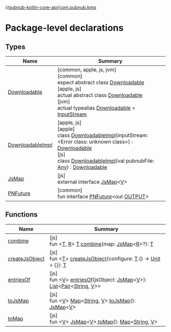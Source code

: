 //[pubnub-kotlin-core-api](../../index.md)/[com.pubnub.kmp](index.md)

# Package-level declarations

## Types

| Name | Summary |
|---|---|
| [Downloadable](-downloadable/index.md) | [common, apple, js, jvm]<br>[common]<br>expect abstract class [Downloadable](-downloadable/index.md)<br>[apple, js]<br>actual abstract class [Downloadable](-downloadable/index.md)<br>[jvm]<br>actual typealias [Downloadable](-downloadable/index.md) = [InputStream](https://docs.oracle.com/javase/8/docs/api/java/io/InputStream.html) |
| [DownloadableImpl](../../../../pubnub-kotlin/pubnub-kotlin-core-api/pubnub-kotlin-core-api/com.pubnub.kmp/[js]-downloadable-impl/index.md) | [apple, js]<br>[apple]<br>class [DownloadableImpl]([apple]-downloadable-impl/index.md)(inputStream: <!---  GfmCommand {"@class":"org.jetbrains.dokka.gfm.ResolveLinkGfmCommand","dri":{"packageName":"","classNames":"<Error class: unknown class>","callable":null,"target":{"@class":"org.jetbrains.dokka.links.PointingToDeclaration"},"extra":null}} --->&lt;Error class: unknown class&gt;<!--- --->) : [Downloadable](-downloadable/index.md)<br>[js]<br>class [DownloadableImpl]([js]-downloadable-impl/index.md)(val pubnubFile: [Any](https://kotlinlang.org/api/latest/jvm/stdlib/kotlin/-any/index.html)) : [Downloadable](-downloadable/index.md) |
| [JsMap](-js-map/index.md) | [js]<br>external interface [JsMap](-js-map/index.md)&lt;[V](-js-map/index.md)&gt; |
| [PNFuture](-p-n-future/index.md) | [common]<br>fun interface [PNFuture](-p-n-future/index.md)&lt;out [OUTPUT](-p-n-future/index.md)&gt; |

## Functions

| Name | Summary |
|---|---|
| [combine](combine.md) | [js]<br>fun &lt;[T](combine.md), [R](combine.md)&gt; [T](combine.md).[combine](combine.md)(map: [JsMap](-js-map/index.md)&lt;[R](combine.md)&gt;?): [T](combine.md) |
| [createJsObject](create-js-object.md) | [js]<br>fun &lt;[T](create-js-object.md)&gt; [createJsObject](create-js-object.md)(configure: [T](create-js-object.md).() -&gt; [Unit](https://kotlinlang.org/api/latest/jvm/stdlib/kotlin/-unit/index.html) = {}): [T](create-js-object.md) |
| [entriesOf](entries-of.md) | [js]<br>fun &lt;[V](entries-of.md)&gt; [entriesOf](entries-of.md)(jsObject: [JsMap](-js-map/index.md)&lt;[V](entries-of.md)&gt;): [List](https://kotlinlang.org/api/latest/jvm/stdlib/kotlin.collections/-list/index.html)&lt;[Pair](https://kotlinlang.org/api/latest/jvm/stdlib/kotlin/-pair/index.html)&lt;[String](https://kotlinlang.org/api/latest/jvm/stdlib/kotlin/-string/index.html), [V](entries-of.md)&gt;&gt; |
| [toJsMap](to-js-map.md) | [js]<br>fun &lt;[V](to-js-map.md)&gt; [Map](https://kotlinlang.org/api/latest/jvm/stdlib/kotlin.collections/-map/index.html)&lt;[String](https://kotlinlang.org/api/latest/jvm/stdlib/kotlin/-string/index.html), [V](to-js-map.md)&gt;.[toJsMap](to-js-map.md)(): [JsMap](-js-map/index.md)&lt;[V](to-js-map.md)&gt; |
| [toMap](to-map.md) | [js]<br>fun &lt;[V](to-map.md)&gt; [JsMap](-js-map/index.md)&lt;[V](to-map.md)&gt;.[toMap](to-map.md)(): [Map](https://kotlinlang.org/api/latest/jvm/stdlib/kotlin.collections/-map/index.html)&lt;[String](https://kotlinlang.org/api/latest/jvm/stdlib/kotlin/-string/index.html), [V](to-map.md)&gt; |
